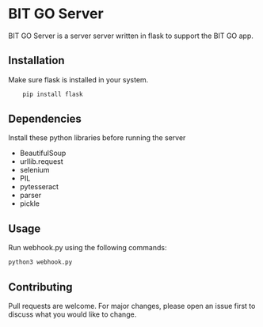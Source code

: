 # BIT GO Server

BIT GO Server is a server server written in flask to support the BIT GO app.

## Installation

Make sure flask is installed in your system.
```python
    pip install flask
```
## Dependencies

Install these python libraries before running the server

* BeautifulSoup
* urllib.request
* selenium
* PIL
* pytesseract
* parser
* pickle

## Usage

Run webhook.py using the following commands:
```python
python3 webhook.py
```

## Contributing
Pull requests are welcome. For major changes, please open an issue first to discuss what you would like to change.

